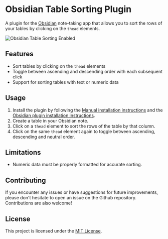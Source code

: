 # Obsidian Table Sorting Plugin

A plugin for the [Obsidian](https://obsidian.md) note-taking app that allows you to sort the rows of your tables by clicking on the `thead` elements.

![Obsidian Table Sorting Enabled](attachments/table_showcase.png)

## Features
- Sort tables by clicking on the `thead` elements
- Toggle between ascending and descending order with each subsequent click
- Support for sorting tables with text or numeric data

## Usage
1.  Install the plugin by following the [Manual installation instructions](https://github.com/obsidianmd/obsidian-sample-plugin#manually-installing-the-plugin) and the [Obsidian plugin installation instructions](https://help.obsidian.md/Extending+Obsidian/Community+plugins).
2.  Create a table in your Obsidian note.
3.  Click on a `thead` element to sort the rows of the table by that column.
4.  Click on the same `thead` element again to toggle between ascending, descending and neutral order.

## Limitations

- Numeric data must be properly formatted for accurate sorting.

## Contributing

If you encounter any issues or have suggestions for future improvements, please don't hesitate to open an issue on the Github repository. Contributions are also welcome!

## License

This project is licensed under the [MIT License](LICENSE).
